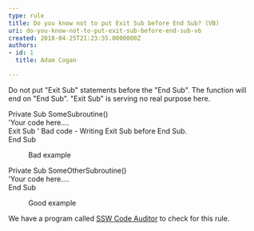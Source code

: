 ```yaml
---
type: rule
title: Do you know not to put Exit Sub before End Sub? (VB)
uri: do-you-know-not-to-put-exit-sub-before-end-sub-vb
created: 2018-04-25T21:23:55.0000000Z
authors:
- id: 1
  title: Adam Cogan

---
```




<span class='intro'> ​Do not put &quot;Exit Sub&quot; statements before the &quot;End Sub&quot;. The function will end on &quot;End Sub&quot;. &quot;Exit Sub&quot; is serving no real purpose here.<br> </span>

<p class="ssw15-rteElement-CodeArea">Private Sub SomeSubroutine()<br>'Your code here....<br>Exit Sub ' Bad code - Writing Exit Sub before End Sub.<br>End Sub</p><dd class="ssw15-rteElement-FigureBad">Bad example​<br></dd><p class="ssw15-rteElement-CodeArea">Private Sub SomeOtherSubroutine()<br>'Your code here....<br>End Sub</p><dd class="ssw15-rteElement-FigureGood"> Good example​<br></dd><p class="ssw15-rteElement-YellowBorderBox">We have a program called&#160;<a href="https&#58;//www.ssw.com.au/ssw/CodeAuditor/Rules.aspx#ExitSub">SSW Code Auditor</a>&#160;to check for this rule.</p>
​<br>


